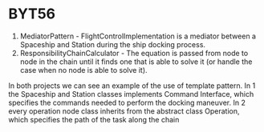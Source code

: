 # BYT56

1. MediatorPattern - FlightControlImplementation is a mediator between a Spaceship and Station during the ship docking process.
2. ResponsibilityChainCalculator - The equation is passed from node to node in the chain until it finds one that is able to solve it (or handle the case when no node is able to solve it).

In both projects we can see an example of the use of template pattern. In 1 the Spaceship and Station classes implements Command Interface, which specifies the commands needed to perform the docking maneuver. In 2 every operation node class inherits from the abstract class Operation, which specifies the path of the task along the chain
